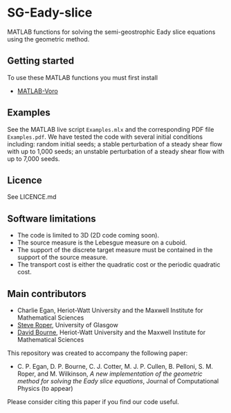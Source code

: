 # SG-Eady-slice
MATLAB functions for solving the semi-geostrophic Eady slice equations using the geometric method.

## Getting started ##
To use these MATLAB functions you must first install

* [MATLAB-Voro](https://github.com/smr29git/MATLAB-Voro)

## Examples ##

See the MATLAB live script ``Examples.mlx`` and the corresponding PDF file ``Examples.pdf``. We have tested the code with several initial conditions including: random initial seeds; a stable perturbation of a steady shear flow with up to 1,000 seeds; an unstable perturbation of a steady shear flow with up to 7,000 seeds. 

## Licence ##

See LICENCE.md

## Software limitations ##

* The code is limited to 3D (2D code coming soon).
* The source measure is the Lebesgue measure on a cuboid.
* The support of the discrete target measure must be contained in the support of the source measure.
* The transport cost is either the quadratic cost or the periodic quadratic cost.

## Main contributors ##

* Charlie Egan, Heriot-Watt University and the Maxwell Institute for Mathematical Sciences
* [Steve Roper](https://www.gla.ac.uk/schools/mathematicsstatistics/staff/stevenroper/#), University of Glasgow
* [David Bourne](http://www.macs.hw.ac.uk/~db92/), Heriot-Watt University and the Maxwell Institute for Mathematical Sciences

This repository was created to accompany the following paper:

* C. P. Egan, D. P. Bourne, C. J. Cotter, M. J. P. Cullen, B. Pelloni, S. M. Roper, and M. Wilkinson, *A new implementation of the geometric method for solving the Eady slice equations*, Journal of Computational Physics (to appear)

Please consider citing this paper if you find our code useful.
